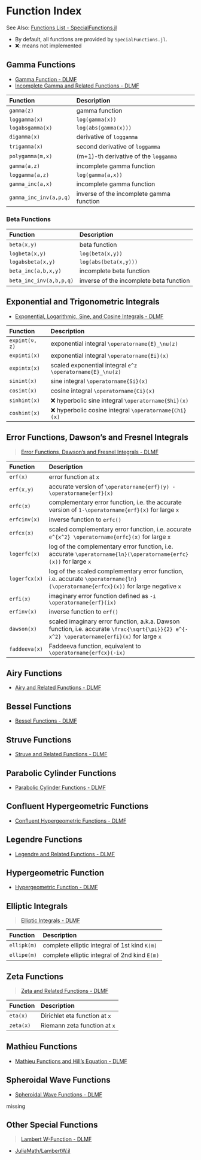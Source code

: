 # Function Index



See Also: [Functions List - SpecialFunctions.jl](https://specialfunctions.juliamath.org/stable/functions_overview/)

- By default, all functions are provided by `SpecialFunctions.jl`.
- ❌: means not implemented


## Gamma Functions
- [Gamma Function - DLMF](https://dlmf.nist.gov/5)
- [Incomplete Gamma and Related Functions - DLMF](https://dlmf.nist.gov/8)

| Function | Description |
|:-------- |:----------- |
| `gamma(z)`        | gamma function |
| `loggamma(x)`     | `log(gamma(x))` |
| `logabsgamma(x)`  | `log(abs(gamma(x)))` |
| `digamma(x)`      | derivative of `loggamma` |
| `trigamma(x)`     | second derivative of `loggamma` |
| `polygamma(m,x)`  | (m+1)-th derivative of the `loggamma` |
| `gamma(a,z)`          | incomplete gamma function |
| `loggamma(a,z)`       | `log(gamma(a,x))` |
| `gamma_inc(a,x)`      | incomplete gamma function |
| `gamma_inc_inv(a,p,q)` | inverse of the incomplete gamma function |

### Beta Functions
| Function | Description |
|:-------- |:----------- |
| `beta(x,y)`           | beta function |
| `logbeta(x,y)`        | `log(beta(x,y))` |
| `logabsbeta(x,y)`     | `log(abs(beta(x,y)))` |
| `beta_inc(a,b,x,y)`   | incomplete beta function |
| `beta_inc_inv(a,b,p,q)` | inverse of the incomplete beta function |


## Exponential and Trigonometric Integrals
- [Exponential, Logarithmic, Sine, and Cosine Integrals - DLMF](https://dlmf.nist.gov/6)

| Function | Description |
|:-------- |:----------- |
| `expint(ν, z)`    | exponential integral  ``\operatorname{E}_\nu(z)`` |
| `expinti(x)`      | exponential integral  ``\operatorname{Ei}(x)`` |
| `expintx(x)`      | scaled exponential integral  ``e^z \operatorname{E}_\nu(z)`` |
| `sinint(x)`   | sine integral  ``\operatorname{Si}(x)`` |
| `cosint(x)`   | cosine integral  ``\operatorname{Ci}(x)`` |
| `sinhint(x)`  | ❌ hyperbolic sine integral  ``\operatorname{Shi}(x)`` |
| `coshint(x)`  | ❌ hyperbolic cosine integral  ``\operatorname{Chi}(x)`` |


## Error Functions, Dawson’s and Fresnel Integrals
> [Error Functions, Dawson’s and Fresnel Integrals - DLMF](https://dlmf.nist.gov/7)

| Function      | Description             |
|:------------- |:----------------------- |
| `erf(x)`      | error function at ``x`` |
| `erf(x,y)`    | accurate version of ``\operatorname{erf}(y) - \operatorname{erf}(x)`` |
| `erfc(x)`     | complementary error function, i.e. the accurate version of ``1-\operatorname{erf}(x)`` for large ``x`` |
| `erfcinv(x)`  | inverse function to `erfc()` |
| `erfcx(x)`    | scaled complementary error function, i.e. accurate ``e^{x^2} \operatorname{erfc}(x)`` for large ``x`` |
| `logerfc(x)`  | log of the complementary error function, i.e. accurate ``\operatorname{ln}(\operatorname{erfc}(x))`` for large ``x`` |
| `logerfcx(x)` | log of the scaled complementary error function, i.e. accurate ``\operatorname{ln}(\operatorname{erfcx}(x))`` for large negative ``x`` |
| `erfi(x)`     | imaginary error function defined as ``-i \operatorname{erf}(ix)`` |
| `erfinv(x)`   | inverse function to `erf()` |
| `dawson(x)`   | scaled imaginary error function, a.k.a. Dawson function, i.e. accurate ``\frac{\sqrt{\pi}}{2} e^{-x^2} \operatorname{erfi}(x)`` for large ``x`` |
| `faddeeva(x)` | Faddeeva function, equivalent to ``\operatorname{erfcx}(-ix)`` |


## Airy Functions
- [Airy and Related Functions - DLMF](https://dlmf.nist.gov/9)


## Bessel Functions
- [Bessel Functions - DLMF](https://dlmf.nist.gov/10)


## Struve Functions
- [Struve and Related Functions - DLMF](https://dlmf.nist.gov/11)


## Parabolic Cylinder Functions
- [Parabolic Cylinder Functions - DLMF](https://dlmf.nist.gov/12)


## Confluent Hypergeometric Functions
- [Confluent Hypergeometric Functions - DLMF](https://dlmf.nist.gov/13)


## Legendre Functions
- [Legendre and Related Functions - DLMF](https://dlmf.nist.gov/14)


## Hypergeometric Function
- [Hypergeometric Function - DLMF](https://dlmf.nist.gov/15)


## Elliptic Integrals
> [Elliptic Integrals - DLMF](https://dlmf.nist.gov/19)

| Function    | Description                                     |
|:----------- |:----------------------------------------------- |
| `ellipk(m)` | complete elliptic integral of 1st kind ``K(m)`` |
| `ellipe(m)` | complete elliptic integral of 2nd kind ``E(m)`` |


## Zeta Functions
> [Zeta and Related Functions - DLMF](https://dlmf.nist.gov/25)

| Function  | Description                   |
|:--------- |:----------------------------- |
| `eta(x)`  | Dirichlet eta function at `x` |
| `zeta(x)` | Riemann zeta function at `x`  |


## Mathieu Functions
- [Mathieu Functions and Hill’s Equation - DLMF](https://dlmf.nist.gov/28)


## Spheroidal Wave Functions
- [Spheroidal Wave Functions - DLMF](https://dlmf.nist.gov/30)

missing

## Other Special Functions
> [Lambert W-Function - DLMF](https://dlmf.nist.gov/4.13)

- [JuliaMath/LambertW.jl](https://github.com/JuliaMath/LambertW.jl)
